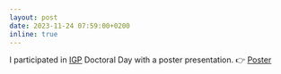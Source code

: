 ```yaml
---
layout: post
date: 2023-11-24 07:59:00+0200
inline: true
---
```


I participated in [IGP](https://igp.ethz.ch/) Doctoral Day with a poster presentation. 👉 [Poster](/assets/pdf/Zhaoyi_Wang_IGP_Doctoral_Day_Poster_2023.pdf)
